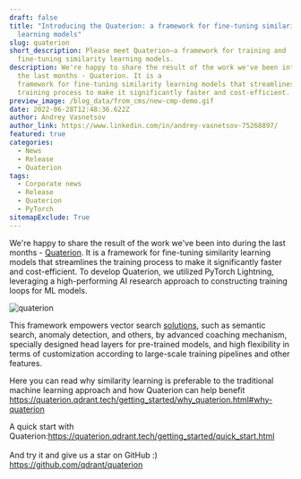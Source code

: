 ```yaml
---
draft: false
title: "Introducing the Quaterion: a framework for fine-tuning similarity
  learning models"
slug: quaterion
short_description: Please meet Quaterion—a framework for training and
  fine-tuning similarity learning models.
description: We're happy to share the result of the work we've been into during
  the last months - Quaterion. It is a
  framework for fine-tuning similarity learning models that streamlines the
  training process to make it significantly faster and cost-efficient.
preview_image: /blog_data/from_cms/new-cmp-demo.gif
date: 2022-06-28T12:48:36.622Z
author: Andrey Vasnetsov
author_link: https://www.linkedin.com/in/andrey-vasnetsov-75268897/
featured: true
categories:
  - News
  - Release
  - Quaterion
tags:
  - Corporate news
  - Release
  - Quaterion
  - PyTorch
sitemapExclude: True
---
```


We're happy to share the result of the work we've been into during the last months -
[Quaterion](https://quaterion.qdrant.tech/). It is a framework for fine-tuning similarity learning models that streamlines the training process to make it significantly faster and cost-efficient.
To develop Quaterion, we utilized PyTorch Lightning, leveraging a high-performing AI research approach to constructing training loops for ML models.

![quaterion](/blog_data/from_cms/new-cmp-demo.gif)

This framework empowers vector search [solutions](https://qdrant.tech/solutions/), such as semantic search, anomaly detection, and others, by advanced coaching mechanism, specially designed head layers for pre-trained models, and high flexibility in terms of customization according to large-scale training pipelines and other features.

Here you can read why similarity learning is preferable to the traditional machine learning approach and how Quaterion can help benefit <https://quaterion.qdrant.tech/getting_started/why_quaterion.html#why-quaterion>   

A quick start with Quaterion:<https://quaterion.qdrant.tech/getting_started/quick_start.html>\
\
And try it and give us a star on GitHub :) <https://github.com/qdrant/quaterion>